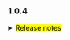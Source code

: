 <!--
 Licensed to the Apache Software Foundation (ASF) under one or more
 contributor license agreements.  See the NOTICE file distributed with
 this work for additional information regarding copyright ownership.
 The ASF licenses this file to You under the Apache License, Version 2.0
 (the "License"); you may not use this file except in compliance with
 the License.  You may obtain a copy of the License at

     http://www.apache.org/licenses/LICENSE-2.0

 Unless required by applicable law or agreed to in writing, software
 distributed under the License is distributed on an "AS IS" BASIS,
 WITHOUT WARRANTIES OR CONDITIONS OF ANY KIND, either express or implied.
 See the License for the specific language governing permissions and
 limitations under the License.
 -->

### 1.0.4

<details>	
  <summary><mark>Release notes</mark></summary>

  ### Seata-go 1.0.4

  Seata-go 1.0.4 Released.	

  Seata-go is an easy-to-use, high-performance, open source distributed transaction solution.

  The version is updated as follows:	

### feature：

- [[#433](https://github.com/seata/seata-go/pull/433)] support xa connect manager
- [[#463](https://github.com/seata/seata-go/pull/463)] support xa connect proxy
- [[#463](https://github.com/seata/seata-go/pull/463)] support xa resource manager
- [[#462](https://github.com/seata/seata-go/pull/462)] support xa excutor
- [[#477](https://github.com/seata/seata-go/pull/477)] add the use of undo log serialization
- [[#446](https://github.com/seata/seata-go/pull/446)] support gorm
- [[#444](https://github.com/seata/seata-go/pull/444)] support BZip2Compressor

### bugfix：
- [[#472](https://github.com/seata/seata-go/pull/472)] fix missing value of context When using global transactions
- [[#466](https://github.com/seata/seata-go/pull/466)] fix some typo
- [[#461](https://github.com/seata/seata-go/pull/461)] fix the problem of error_code_test
- [[#459](https://github.com/seata/seata-go/pull/459)] fix the rollback error log
- [[#452](https://github.com/seata/seata-go/pull/452)] fix autoincrement insert panic

### optimize:
- [[#481](https://github.com/seata/seata-go/pull/481)] refactor logic of multiple update sql in at mode
- [[#478](https://github.com/seata/seata-go/pull/478)] refactor logic of select for update sql
- [[#456](https://github.com/seata/seata-go/pull/456)] refactor logic of insert on update sql
- [[#453](https://github.com/seata/seata-go/pull/453)] optimize the messageType and transactionErrorCode
- [[#447](https://github.com/seata/seata-go/pull/447)] optimize the datasource init
- [[#430](https://github.com/seata/seata-go/pull/430)] Optimize getty config

### test:

### doc:
- [[#431](https://github.com/seata/seata-go/pull/431)] add the changes log

### contributors:

Thanks to these contributors for their code commits. Please report an unintended omission.  

- [luky116](https://github.com/luky116)
- [georgehao](https://github.com/georgehao)
- [lxfeng1997](https://github.com/lxfeng1997)
- [106umao](https://github.com/106umao)
- [wang1309](https://github.com/wang1309)
- [iSuperCoder](https://github.com/iSuperCoder)
- [Charlie17Li](https://github.com/Charlie17Li)
- [Code-Fight](https://github.com/Code-Fight)
- [Kirhaku](https://github.com/Kirhaku)
- [Vaderkai](https://github.com/VaderKai)
- [springrain](https://github.com/springrain)
- [Shaozhou Hu](https://github.com/raspberry-hu)

Also, we receive many valuable issues, questions and advices from our community. Thanks all.

</detail>